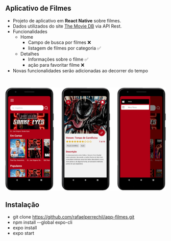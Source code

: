## Aplicativo de Filmes
- Projeto de aplicativo em **React Native** sobre filmes. 
- Dados utilizados do site [The Movie DB](https://www.themoviedb.org/) via API Rest.
- Funcionalidades
  - Home
    - Campo de busca por filmes :x:
    - listagem de filmes por categoria :white_check_mark:
  - Detalhes 
    - Informações sobre o filme :white_check_mark:
    - ação para favoritar filme  :x:
- Novas funcionalidades serão adicionadas ao decorrer do tempo
<br>

![alt text](https://github.com/rafaelperrechil/app-filmes/blob/master/assets/app-filmes-telas.jpg?raw=true)

## Instalação
- git clone https://github.com/rafaelperrechil/app-filmes.git
- npm install --global expo-cli
- expo install
- expo start